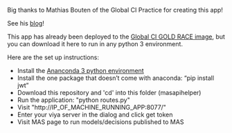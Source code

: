 Big thanks to Mathias Bouten of the Global CI Practice for creating this app!

See his [blog](http://sww.sas.com/blogs/wp/gpci/viya-api-helper/)!

This app has already been deployed to the [Global CI GOLD RACE image](http://race.exnet.sas.com/ImageDefRpt?imgDefId=3860&imageId=123583&imageType=C),
but you can download it here to run in any python 3 environment.

Here are the set up instructions:
* Install the [Ananconda 3 python environment](https://www.anaconda.com/download/)
* Install the one package that doesn’t come with anaconda: “pip install jwt”
* Download this repository and 'cd' into this folder (masapihelper)
* Run the application: "python routes.py"
* Visit "http://IP_OF_MACHINE_RUNNING_APP:8077/"
* Enter your viya server in the dialog and click get token
* Visit MAS page to run models/decisions published to MAS
